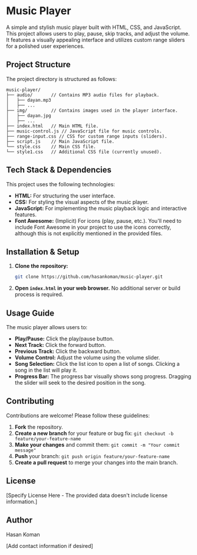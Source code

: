 # Music Player

A simple and stylish music player built with HTML, CSS, and JavaScript.  This project allows users to play, pause, skip tracks, and adjust the volume.  It features a visually appealing interface and utilizes custom range sliders for a polished user experiences.

## Project Structure

The project directory is structured as follows:

```
music-player/
├── audio/       // Contains MP3 audio files for playback.
│   ├── dayan.mp3
│   ├── ...
├── img/         // Contains images used in the player interface.
│   ├── dayan.jpg
│   ├── ...
├── index.html   // Main HTML file.
├── music-control.js // JavaScript file for music controls.
├── range-input.css // CSS for custom range inputs (sliders).
├── script.js    // Main JavaScript file.
└── style.css    // Main CSS file.
└── style1.css   // Additional CSS file (currently unused).

```

## Tech Stack & Dependencies

This project uses the following technologies:

* **HTML:**  For structuring the user interface.
* **CSS:** For styling the visual aspects of the music player.
* **JavaScript:** For implementing the music playback logic and interactive features.
* **Font Awesome:** (Implicit) For icons (play, pause, etc.).  You'll need to include Font Awesome in your project to use the icons correctly, although this is not explicitly mentioned in the provided files.


## Installation & Setup

1. **Clone the repository:**
   ```bash
   git clone https://github.com/hasankoman/music-player.git
   ```
2. **Open `index.html` in your web browser.**  No additional server or build process is required.

## Usage Guide

The music player allows users to:

* **Play/Pause:** Click the play/pause button.
* **Next Track:** Click the forward button.
* **Previous Track:** Click the backward button.
* **Volume Control:** Adjust the volume using the volume slider.
* **Song Selection:** Click the list icon to open a list of songs. Clicking a song in the list will play it.
* **Progress Bar:** The progress bar visually shows song progress. Dragging the slider will seek to the desired position in the song.


## Contributing

Contributions are welcome!  Please follow these guidelines:

1. **Fork** the repository.
2. **Create a new branch** for your feature or bug fix: `git checkout -b feature/your-feature-name`
3. **Make your changes** and commit them: `git commit -m "Your commit message"`
4. **Push** your branch: `git push origin feature/your-feature-name`
5. **Create a pull request** to merge your changes into the main branch.


## License

[Specify License Here -  The provided data doesn't include license information.]


## Author

Hasan Koman

[Add contact information if desired]
